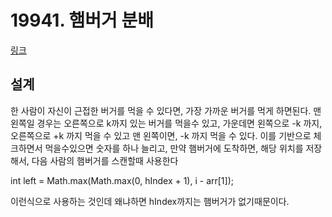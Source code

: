 # 19941. 햄버거 분배

[링크](https://www.acmicpc.net/problem/19941)

## 설계

한 사람이 자신이 근접한 버거를 먹을 수 있다면, 가장 가까운 버거를 먹게 하면된다. 
맨 왼쪽일 경우는 오른쪽으로 k까지 있는 버거를 먹을수 있고, 가운데면 왼쪽으로 -k 까지, 오른쪽으로 +k 까지 먹을 수 있고 맨 왼쪽이면, -k 까지 먹을 수 있다. 이를 기반으로 체크하면서 먹을수있으면 숫자를 하나 늘리고, 만약 햄버거에 도착하면, 해당 위치를 저장해서, 다음 사람의 햄버거를 스캔할때 사용한다

int left = Math.max(Math.max(0, hIndex + 1), i - arr[1]);

이런식으로 사용하는 것인데 왜냐하면 hIndex까지는 햄버거가 없기때문이다.

